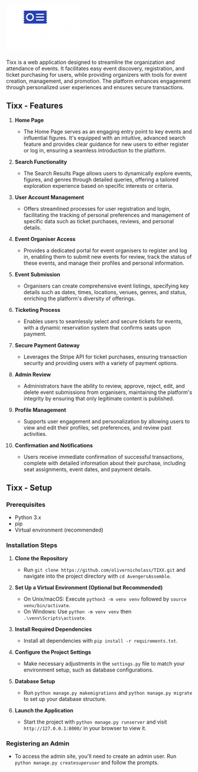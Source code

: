 # <img src="/AvengersAssemble/tixx/static/images/tixxlogopng.png" alt="Tixx Logo" width="200" height="120">

Tixx is a web application designed to streamline the organization and attendance of events. It facilitates easy event discovery, registration, and ticket purchasing for users, while providing organizers with tools for event creation, management, and promotion. The platform enhances engagement through personalized user experiences and ensures secure transactions.

## Tixx - Features

1. **Home Page**
   - The Home Page serves as an engaging entry point to key events and influential figures. It's equipped with an intuitive, advanced search feature and provides clear guidance for new users to either register or log in, ensuring a seamless introduction to the platform.

2. **Search Functionality**
   - The Search Results Page allows users to dynamically explore events, figures, and genres through detailed queries, offering a tailored exploration experience based on specific interests or criteria.

3. **User Account Management**
   - Offers streamlined processes for user registration and login, facilitating the tracking of personal preferences and management of specific data such as ticket purchases, reviews, and personal details.

4. **Event Organiser Access**
   - Provides a dedicated portal for event organisers to register and log in, enabling them to submit new events for review, track the status of these events, and manage their profiles and personal information.

5. **Event Submission**
   - Organisers can create comprehensive event listings, specifying key details such as dates, times, locations, venues, genres, and status, enriching the platform's diversity of offerings.

6. **Ticketing Process**
   - Enables users to seamlessly select and secure tickets for events, with a dynamic reservation system that confirms seats upon payment.

7. **Secure Payment Gateway**
   - Leverages the Stripe API for ticket purchases, ensuring transaction security and providing users with a variety of payment options.

8. **Admin Review**
   - Administrators have the ability to review, approve, reject, edit, and delete event submissions from organisers, maintaining the platform's integrity by ensuring that only legitimate content is published.

9. **Profile Management**
   - Supports user engagement and personalization by allowing users to view and edit their profiles, set preferences, and review past activities.

10. **Confirmation and Notifications**
    - Users receive immediate confirmation of successful transactions, complete with detailed information about their purchase, including seat assignments, event dates, and payment details.

## Tixx - Setup

### Prerequisites

- Python 3.x
- pip
- Virtual environment (recommended)

### Installation Steps

1. **Clone the Repository**
   - Run `git clone https://github.com/olivernicholass/TIXX.git` and navigate into the project directory with `cd AvengersAssemble`.

2. **Set Up a Virtual Environment (Optional but Recommended)**
   - On Unix/macOS: Execute `python3 -m venv venv` followed by `source venv/bin/activate`.
   - On Windows: Use `python -m venv venv` then `.\venv\Scripts\activate`.

3. **Install Required Dependencies**
   - Install all dependencies with `pip install -r requirements.txt`.

4. **Configure the Project Settings**
   - Make necessary adjustments in the `settings.py` file to match your environment setup, such as database configurations.

5. **Database Setup**
   - Run `python manage.py makemigrations` and `python manage.py migrate` to set up your database structure.

6. **Launch the Application**
   - Start the project with `python manage.py runserver` and visit `http://127.0.0.1:8000/` in your browser to view it.

### Registering an Admin

- To access the admin site, you'll need to create an admin user. Run `python manage.py createsuperuser` and follow the prompts.
